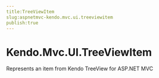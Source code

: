 ```yaml
---
title:TreeViewItem
slug:aspnetmvc-kendo.mvc.ui.treeviewitem
publish:true
---
```


# Kendo.Mvc.UI.TreeViewItem

Represents an item from Kendo TreeView for ASP.NET MVC